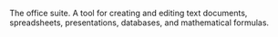 The office suite. A tool for creating and editing text documents, spreadsheets, presentations, databases, and mathematical formulas.

